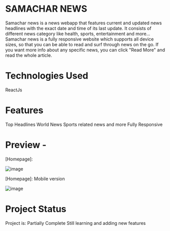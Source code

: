 # SAMACHAR NEWS

Samachar news is a news webapp that features current and updated news headlines with the exact date and time of its last update.
It consists of different news category like health, sports, entertainment and more...
Samachar news is a fully responsive website which supports all device sizes, so that you can be able to read and surf through news on the go.
If you want more info about any specific news, you can click "Read More" and read the whole article.

# Technologies Used
ReactJs

# Features 
Top Headlines
World News
Sports related news and more
Fully Responsive 


# Preview - 

[Homepage]: 


![image](https://github.com/slokhande310/samachar-news/assets/54625156/9b0eb536-6263-4c66-9c1d-afa539427aab)


[Homepage]: Mobile version


![image](https://github.com/slokhande310/samachar-news/assets/54625156/3f90a967-4881-4340-b34a-d862497028ef)

# Project Status 
Project is: Partially Complete
Still learning and adding new features






